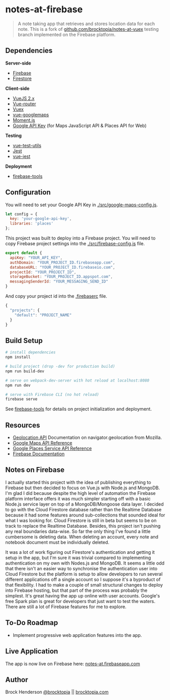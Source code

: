 # notes-at-firebase

> A note taking app that retrieves and stores location data for each note. This is a fork of 
[github.com/brocktopia/notes-at-vuex](https://github.com/brocktopia/notes-at-vuex/tree/testing) testing branch implemented
on the Firebase platform.

## Dependencies

**Server-side**
* [Firebase](https://firebase.google.com/)
* [Firestore](https://firebase.google.com/docs/firestore/)

**Client-side**
* [VueJS 2.x](https://github.com/vuejs/vue)
* [Vue-router](https://github.com/vuejs/vue-router)
* [Vuex](https://vuex.vuejs.org/)
* [vue-googlemaps](https://github.com/Akryum/vue-googlemaps)
* [Moment.js](https://momentjs.com/)
* [Google API Key](https://developers.google.com/maps/documentation/javascript/get-api-key) (for Maps JavaScript API &amp; Places API for Web)

**Testing**
* [vue-test-utils](https://github.com/vuejs/vue-test-utils)
* [Jest](https://jestjs.io/)
* [vue-jest](https://github.com/vuejs/vue-jest)

**Deployment**
* [firebase-tools](https://github.com/firebase/firebase-tools)

## Configuration

You will need to set your Google API Key in [./src/google-maps-config.js](src/google-maps-config.js).
```js
let config = {
  key: 'your-google-api-key',
  libraries: 'places'
};
```

This project was built to deploy into a Firebase project. You will need to copy Firebase project settings into the 
[./src/firebase-config.js](./src/firebase-config.js) file.
```js
export default {
  apiKey: "YOUR_API_KEY",
  authDomain: "YOUR_PROJECT_ID.firebaseapp.com",
  databaseURL: "YOUR_PROJECT_ID.firebaseio.com",
  projectId: "YOUR_PROJECT_ID",
  storageBucket: "YOUR_PROJECT_ID.appspot.com",
  messagingSenderId: "YOUR_MESSAGING_SEND_ID"
}
```

And copy your project id into the [.firebaserc](./.firebaserc) file.
```js
{
  "projects": {
    "default": "PROJECT_NAME"
  }
}
```

## Build Setup

``` bash
# install dependencies
npm install

# build project (drop -dev for production build)
npm run build-dev

# serve on webpack-dev-server with hot reload at localhost:8080
npm run dev

# serve with Firebase CLI (no hot reload)
firebase serve
```

See [firebase-tools](https://github.com/firebase/firebase-tools) for details on project initialization and deployment.

## Resources

* [Geolocation API](https://developer.mozilla.org/en-US/docs/Web/API/Geolocation_API) Documentation on navigator.geolocation from Mozilla.
* [Google Maps API Reference](https://developers.google.com/maps/documentation/javascript/reference/map)
* [Google Places Service API Reference](https://developers.google.com/maps/documentation/javascript/reference/places-service)
* [Firebase Documentation](https://firebase.google.com/docs/)

## Notes on Firebase

I actually started this project with the idea of publishing everything to Firebase but then decided to focus on Vue.js with
Node.js and MongoDB. I'm glad I did because despite the high level of automation the Firebase platform interface offers it 
was much simpler starting off with a basic Node.js service layer on top of a MongoDB/Mongoose data layer. I decided to go
with the Cloud Firestore database rather than the Realtime Database because it had some features around sub-collections that
sounded ideal for what I was looking for. Cloud Firestore is still in beta but seems to be on track to replace the Realtime
Database. Besides, this project isn't pushing any real boundaries data-wise. So far the only thing I've found a little 
cumbersome is deleting data. When deleting an account, every note and notebook document must be individually deleted. 

It was a lot of work figuring out Firestore's authentication and getting it setup in the app, but I'm sure it was
trivial compared to implementing authentication on my own with Nodes.js and MongoDB. It seems a little odd that there
isn't an easier way to synchronise the authentication user into Cloud Firestore but the platform is setup to allow developers
to run several different applications off a single account so I suppose it's a byproduct of that flexibility. I had to make 
a couple of small structural changes to deploy into Firebase hosting, but that part of the process was probably the simplest. 
It's great having the app up online with user accounts. Google's free Spark plan is great for developers that just want to
test the waters. There are still a lot of Firebase features for me to explore.

## To-Do Roadmap

* Implement progressive web application features into the app.

## Live Application
The app is now live on Firebase here: [notes-at.firebaseapp.com](https://notes-at.firebaseapp.com)

## Author
Brock Henderson [@brocktopia](https://github.com/brocktopia/) ||
[brocktopia.com](https://brocktopia.com)
